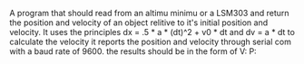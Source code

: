 A program that should read from an altimu minimu or a LSM303 and return the position and velocity of an object relitive to it's initial position and velocity. It uses the principles dx = .5 * a * (dt)^2 + v0 * dt and dv = a * dt to calculate the velocity it reports the position and velocity through serial com with a baud rate of 9600. the results should be in the form of V: <xvel> <yvel> <zvel> P: <xpos> <ypos> <zpos> 
